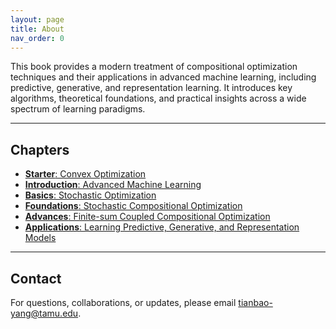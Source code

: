 ```yaml
---
layout: page
title: About
nav_order: 0
---
```


This book provides a modern treatment of compositional optimization techniques and their applications in advanced machine learning, including predictive, generative, and representation learning. It introduces key algorithms, theoretical foundations, and practical insights across a wide spectrum of learning paradigms.

---

## Chapters

- [**Starter**: Convex Optimization](chapter1.md)  
- [**Introduction**: Advanced Machine Learning](chapter2.md)  
- [**Basics**: Stochastic Optimization](chapter3.md)   
- [**Foundations**: Stochastic Compositional Optimization](chapter4.md)    
- [**Advances**: Finite-sum Coupled Compositional Optimization](chapter5.md)   
- [**Applications**: Learning Predictive, Generative, and Representation Models](chapter6.md)   

---

## Contact

For questions, collaborations, or updates, please email [tianbao-yang@tamu.edu](mailto:tianbao-yang@tamu.edu).


